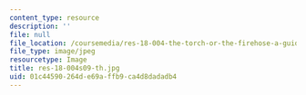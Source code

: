 ```yaml
---
content_type: resource
description: ''
file: null
file_location: /coursemedia/res-18-004-the-torch-or-the-firehose-a-guide-to-section-teaching-spring-2009/01c44590264de69affb9ca4d8dadadb4_res-18-004s09-th.jpg
file_type: image/jpeg
resourcetype: Image
title: res-18-004s09-th.jpg
uid: 01c44590-264d-e69a-ffb9-ca4d8dadadb4
---
```

